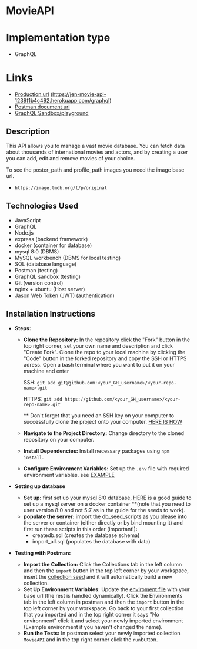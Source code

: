 # MovieAPI

# Implementation type
- GraphQL 

# Links 
- [Production url](https://jen-movie-api-1239f1b4c492.herokuapp.com/graphql) (https://jen-movie-api-1239f1b4c492.herokuapp.com/graphql)
- [Postman document url](https://www.postman.com/blue-zodiac-723452/public-workspace/collection/bpp5m1e/movieapi?action=share&creator=34049622)
- [GraphQL Sandbox/playground](https://studio.apollographql.com/graph/movieAPI/variant/current/home)

## Description
This API allows you to manage a vast movie database.
You can fetch data about thousands of international movies and actors, and by creating a user you can add, edit and remove movies of your choice.

To see the poster_path and profile_path images you need the image base url.
- `https://image.tmdb.org/t/p/original` 

## Technologies Used
- JavaScript
- GraphQL
- Node.js
- express (backend framework)
- docker (container for database)
- mysql 8:0 (DBMS)
- MySQL workbench (DBMS for local testing)
- SQL (database language)
- Postman (testing)
- GraphQL sandbox (testing)
- Git (version control)
- nginx + ubuntu (Host server)
- Jason Web Token (JWT) (authentication)

## Installation Instructions
   - **Steps:**
     - **Clone the Repository:** In the repository click the "Fork" button in the top right corner, set your own name and description and click "Create Fork". Clone the repo to your local machine by clicking the "Code" button in the forked repository and copy the SSH or HTTPS adress. Open a bash terminal where you want to put it on your machine and enter 

        SSH: `git add git@github.com:<your_GH_username>/<your-repo-name>.git`

        HTTPS: `git add https://github.com/<your_GH_username>/<your-repo-name>.git`

          ** Don't forget that you need an SSH key on your computer to successfully clone the project onto your computer. [HERE IS HOW](https://docs.github.com/en/authentication/connecting-to-github-with-ssh/generating-a-new-ssh-key-and-adding-it-to-the-ssh-agent)

     - **Navigate to the Project Directory:** Change directory to the cloned repository on your computer.
     - **Install Dependencies:** Install necessary packages using `npm install`.
     - **Configure Environment Variables:** Set up the `.env` file with required environment variables. see [EXAMPLE](./example.env)

   - **Setting up database**
     - **Set up:** first set up your mysql 8:0 database, [HERE](https://dilsichandrasena.medium.com/how-to-deploy-and-use-a-mysql-docker-container-in-ubuntu-4ace7c893982) is a good guide to set up a mysql server on a docker container **(note that you need to user version 8:0 and not 5:7 as in the guide for the seeds to work).
     - **populate the server:** import the db_seed_scripts as you please into the server or container (either directly or by bind mounting it) and first run these scripts in this order (important!):
       - createdb.sql (creates the database schema)
       - import_all.sql (populates the database with data)

   - **Testing with Postman:**
     - **Import the Collection:** Click the Collections tab in the left column and then the `import` button in the top left corner by your workspace, insert the [collection seed](./testing/MovieAPI.postman_collection.json) and it will automatically build a new collection.
     - **Set Up Environment Variables:** Update the [enviroment file](./testing/example.postman_environment.json) with your base url (the rest is handled dynamically). Click the Environments tab in the left column in postman and then the `import` button in the top left corner by your workspace. Go back to your first collection that you imported and in the top right corner it says "No environment" click it and select your newly imported environment (Example environment if you haven't changed the name).
     - **Run the Tests:** In postman select your newly imported collection `MovieAPI` and in the top right corner click the `run`button.
